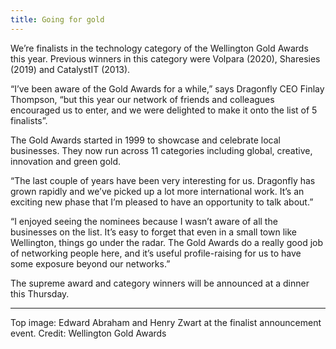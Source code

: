```yaml
---
title: Going for gold
---
```

We’re finalists in the technology category of the Wellington Gold Awards this year. Previous winners in this category were Volpara (2020), Sharesies (2019) and CatalystIT (2013).

<!--more-->

“I’ve been aware of the Gold Awards for a while,” says Dragonfly CEO Finlay Thompson, “but this year our network of friends and colleagues encouraged us to enter, and we were delighted to make it onto the list of 5 finalists”.

The Gold Awards started in 1999 to showcase and celebrate local businesses. They now run across 11 categories including global, creative, innovation and green gold.

“The last couple of years have been very interesting for us. Dragonfly has grown rapidly and we’ve picked up a lot more international work. It’s an exciting new phase that I’m pleased to have an opportunity to talk about.”

“I enjoyed seeing the nominees because I wasn’t aware of all the businesses on the list. It’s easy to forget that even in a small town like Wellington, things go under the radar. The Gold Awards do a really good job of networking people here, and it’s useful profile-raising for us to have some exposure beyond our networks.”

The supreme award and category winners will be announced at a dinner this Thursday.

--- 

Top image: Edward Abraham and Henry Zwart at the finalist announcement event. Credit: Wellington Gold Awards
